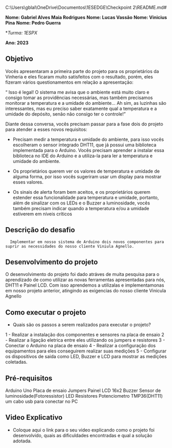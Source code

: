 C:\Users\gblal\OneDrive\Documentos\1ESEDGE\Checkpoint 2\README.md# 



**Nome: Gabriel Alves Maia Rodrigues** 
**Nome: Lucas Vassão** 
**Nome: Vinicius Pina**
**Nome: Pedro Guerra** 

**Turma: 1ESPX*

**Ano: 2023**

## Objetivo
Vocês apresentaram a primeira parte do projeto para os proprietários da Vinheria e eles ficaram muito 
satisfeitos com o resultado, porém, eles fizeram vários questionamentos em relação a apresentação:

“ Isso é legal! O sistema me avisa que o ambiente está muito claro e consigo tomar as providências necessárias, 
mas também precisamos monitorar a temperatura e a umidade do ambiente... Ah sim, as luzinhas são 
interessantes, mas eu preciso saber exatamente qual a temperatura e a umidade do depósito, senão não 
consigo ter o controle!”

Diante dessa conversa, vocês precisam passar para a fase dois do projeto para atender a esses novos requisitos:
- Precisam medir a temperatura e umidade do ambiente, para isso vocês escolheram 
o sensor integrado DHT11, que já possui uma biblioteca implementada para o 
Arduino. Vocês precisam aprender a instalar essa biblioteca no IDE do Arduino e a 
utiliza-la para ler a temperatura e umidade do ambiente.

- Os proprietários querem ver os valores de temperatura e umidade de alguma 
forma, por isso vocês sugeriram usar um display para mostrar esses valores. 

- Os sinais de alerta foram bem aceitos, e os proprietários querem estender essa 
funcionalidade para temperatura e umidade, portanto, além de sinalizar com os LEDs 
e o Buzzer a luminosidade, vocês também precisam indicar quando a temperatura 
e/ou a umidade estiverem em níveis críticos

## Descrição do desafio
      Implementar em nosso sistema de Arduino dois novos componentes para suprir as necessidades do nosso cliente Viniula Agnello.

## Desenvolvimento do projeto
   O desenvolvimento do projeto foi dado atráves de muita pesquisa para o aprendizado de como utilizar as novas ferramentas apresentadas para nós, DHT11 e Painel LCD. Com isso aprendemos a utilizalas e implementamonas em nosso projeto anterior, atingindo as exigencias do nosso cliente Vinicula Agnello

## Como executar o projeto
   - Quais são os passos a serem realizados para executar o projeto?

   1 - Realizar a instalação dos componentes e sensores na placa de ensaio 
   2 - Realizar a ligação eletrica entre eles utilizando os jumpers e resistores 
   3 - Conectar o Arduino na placa de ensaio
   4 - Realizar a configuração dos equipamentos para eles conseguirem realizar suas medições
   5 - Configurar os dispositivos de saida como LED, Buzzer e LCD para mostrar as medições coletadas.


## Pré-requisitos
   Arduino Uno
   Placa de ensaio
   Jumpers
   Painel LCD 16x2
   Buzzer
   Sensor de luminosidade(Fotoressistor)
   LED
   Resistores
   Potenciometro
   TMP36(DHT11)
   um cabo usb para conectar no PC
   
## Video Explicativo
   - Coloque aqui o link para o seu video explicando como o projeto foi desenvolvido, quais as dificuldades encontradas e qual a solução adotada.
